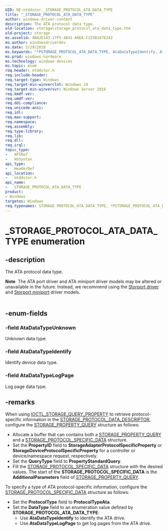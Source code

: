 ```yaml
---
UID: NE:ntddstor._STORAGE_PROTOCOL_ATA_DATA_TYPE
title: "_STORAGE_PROTOCOL_ATA_DATA_TYPE"
author: windows-driver-content
description: The ATA protocol data type.
old-location: storage\storage_protocol_ata_data_type.htm
old-project: storage
ms.assetid: 4B42E143-17F5-4841-A9EA-C225B167E242
ms.author: windowsdriverdev
ms.date: 3/29/2018
ms.keywords: "*PSTORAGE_PROTOCOL_ATA_DATA_TYPE, AtaDataTypeIdentify, AtaDataTypeLogPage, AtaDataTypeUnknown, PSTORAGE_PROTOCOL_ATA_DATA_TYPE, PSTORAGE_PROTOCOL_ATA_DATA_TYPE enumeration pointer [Storage Devices], STORAGE_PROTOCOL_ATA_DATA_TYPE, STORAGE_PROTOCOL_ATA_DATA_TYPE enumeration [Storage Devices], _STORAGE_PROTOCOL_ATA_DATA_TYPE, ntddstor/AtaDataTypeIdentify, ntddstor/AtaDataTypeLogPage, ntddstor/AtaDataTypeUnknown, ntddstor/PSTORAGE_PROTOCOL_ATA_DATA_TYPE, ntddstor/STORAGE_PROTOCOL_ATA_DATA_TYPE, storage.storage_protocol_ata_data_type"
ms.prod: windows-hardware
ms.technology: windows-devices
ms.topic: enum
req.header: ntddstor.h
req.include-header: 
req.target-type: Windows
req.target-min-winverclnt: Windows 10
req.target-min-winversvr: Windows Server 2016
req.kmdf-ver: 
req.umdf-ver: 
req.ddi-compliance: 
req.unicode-ansi: 
req.idl: 
req.max-support: 
req.namespace: 
req.assembly: 
req.type-library: 
req.lib: 
req.dll: 
req.irql: 
topic_type:
-	APIRef
-	kbSyntax
api_type:
-	HeaderDef
api_location:
-	ntddstor.h
api_name:
-	STORAGE_PROTOCOL_ATA_DATA_TYPE
product:
- Windows
targetos: Windows
req.typenames: STORAGE_PROTOCOL_ATA_DATA_TYPE, *PSTORAGE_PROTOCOL_ATA_DATA_TYPE
---
```


# _STORAGE_PROTOCOL_ATA_DATA_TYPE enumeration


## -description


The ATA protocol data type.
<div class="alert"><b>Note</b>  The ATA port driver and ATA miniport driver models may be altered or unavailable in the future. Instead, we recommend using the <a href="https://msdn.microsoft.com/en-us/windows/hardware/drivers/storage/storport-driver">Storport driver</a> and <a href="https://msdn.microsoft.com/en-us/windows/hardware/drivers/storage/storport-miniport-drivers">Storport miniport</a> driver models.</div><div> </div>

## -enum-fields




### -field AtaDataTypeUnknown

Unknown data type.


### -field AtaDataTypeIdentify

Identify device data type.


### -field AtaDataTypeLogPage

Log page data type.


## -remarks



When using <a href="https://msdn.microsoft.com/library/windows/hardware/ff560590">IOCTL_STORAGE_QUERY_PROPERTY</a> to retrieve protocol-specific information in the <a href="https://msdn.microsoft.com/library/windows/hardware/dn931815">STORAGE_PROTOCOL_DATA_DESCRIPTOR</a>, configure the <a href="https://msdn.microsoft.com/library/windows/hardware/ff566997">STORAGE_PROPERTY_QUERY</a> structure as follows:

<ul>
<li>
Allocate a buffer that can contains both a <a href="https://msdn.microsoft.com/library/windows/hardware/ff566997">STORAGE_PROPERTY_QUERY</a> and a <a href="https://msdn.microsoft.com/library/windows/hardware/dn931817">STORAGE_PROTOCOL_SPECIFIC_DATA</a> structure.

</li>
<li>
Set the <b>PropertyID</b>  field to <b>StorageAdapterProtocolSpecificProperty</b> or <b>StorageDeviceProtocolSpecificProperty</b> for a controller or device/namespace request, respectively.

</li>
<li>
Set the <b>QueryType</b>  field to <b>PropertyStandardQuery</b>.

</li>
<li>
Fill the <a href="https://msdn.microsoft.com/library/windows/hardware/dn931817">STORAGE_PROTOCOL_SPECIFIC_DATA</a> structure with the desired values. The start of the <b>STORAGE_PROTOCOL_SPECIFIC_DATA</b> is the <b>AdditionalParameters</b> field of <a href="https://msdn.microsoft.com/library/windows/hardware/ff566997">STORAGE_PROPERTY_QUERY</a>.

</li>
</ul>
To specify a type of ATA protocol-specific information,  configure the <a href="https://msdn.microsoft.com/library/windows/hardware/dn931817">STORAGE_PROTOCOL_SPECIFIC_DATA</a> structure as follows:

<ul>
<li>
Set the <b>ProtocolType</b>  field to <b>ProtocolTypeAta</b>.

</li>
<li>
Set the <b>DataType</b>  field to an enumeration value defined by <b>STORAGE_PROTOCOL_ATA_DATA_TYPE</b>:<ul>
<li>Use <b>AtaDataTypeIdentify</b> to identify the ATA drive.</li>
<li>Use <b>AtaDataTypeLogPage</b> to get log pages from the ATA drive.</li>
</ul>


</li>
</ul>


